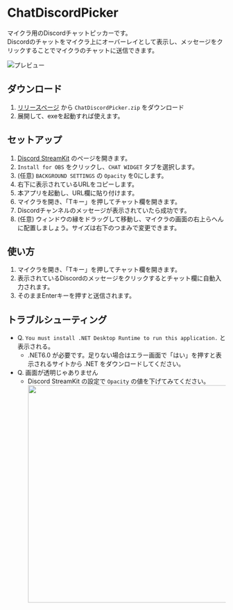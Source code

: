 # ChatDiscordPicker

マイクラ用のDiscordチャットピッカーです。  
Discordのチャットをマイクラ上にオーバーレイとして表示し、メッセージをクリックすることでマイクラのチャットに送信できます。  

![プレビュー](https://github.com/Kamesuta/ChatDiscordPicker/assets/16362824/978cff27-cd73-4bc8-9d73-da544ef5f552)

## ダウンロード

1. [リリースページ](https://github.com/Kamesuta/ChatDiscordPicker/releases) から `ChatDiscordPicker.zip` をダウンロード
2. 展開して、exeを起動すれば使えます。

## セットアップ

1. [Discord StreamKit](https://streamkit.discord.com/overlay) のページを開きます。
2. `Install for OBS` をクリックし、`CHAT WIDGET` タブを選択します。
3. (任意) `BACKGROUND SETTINGS` の `Opacity` を0にします。
4. 右下に表示されているURLをコピーします。
5. 本アプリを起動し、URL欄に貼り付けます。
6. マイクラを開き、「Tキー」を押してチャット欄を開きます。
7. Discordチャンネルのメッセージが表示されていたら成功です。
8. (任意) ウィンドウの縁をドラッグして移動し、マイクラの画面の右上らへんに配置しましょう。サイズは右下のつまみで変更できます。

## 使い方

1. マイクラを開き、「Tキー」を押してチャット欄を開きます。
2. 表示されているDiscordのメッセージをクリックするとチャット欄に自動入力されます。
3. そのままEnterキーを押すと送信されます。

## トラブルシューティング

- Q. `You must install .NET Desktop Runtime to run this application.` と表示される。
    - .NET6.0 が必要です。足りない場合はエラー画面で「はい」を押すと表示されるサイトから .NET をダウンロードしてください。
- Q. 画面が透明じゃありません
    - Discord StreamKit の設定で `Opacity` の値を下げてみてください。
      <img src="https://github.com/Kamesuta/ChatDiscordPicker/assets/16362824/8658a85a-dca4-427f-b405-f780b04f0e23" width="500px">
